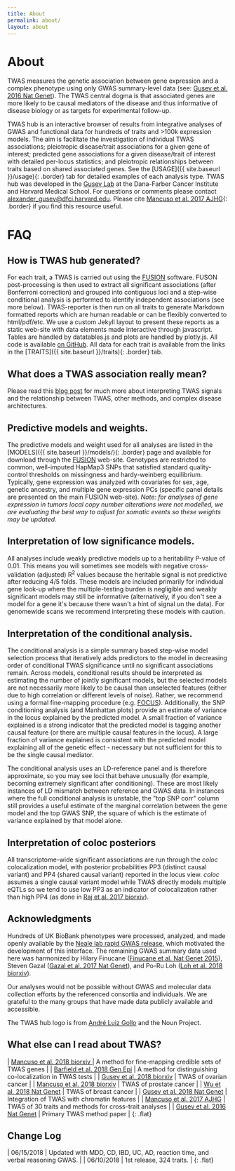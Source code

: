 ```yaml
---
title: About
permalink: about/
layout: about
---
```


# About

TWAS measures the genetic association between gene expression and a complex phenotype using only GWAS summary-level data (see: [Gusev et al. 2016 Nat Genet](https://www.ncbi.nlm.nih.gov/pubmed/26854917)). The TWAS central dogma is that associated genes are more likely to be causal mediators of the disease and thus informative of disease biology or as targets for experimental follow-up. 

TWAS hub is an interactive browser of results from integrative analyses of GWAS and functional data for hundreds of traits and >100k expression models. The aim is facilitate the investigation of individual TWAS associations; pleiotropic disease/trait associations for a given gene of interest; predicted gene associations for a given disease/trait of interest with detailed per-locus statistics; and pleiotropic relationships between traits based on shared associated genes. See the [USAGE]({{ site.baseurl }}/usage){: .border} tab for detailed examples of each analysis type. TWAS hub was developed in the [Gusev Lab](http://gusevlab.org) at the Dana-Farber Cancer Institute and Harvard Medical School. For questions or comments please contact [alexander_gusev@dfci.harvard.edu](mailto:alexander_gusev@dfci.harvard.edu). Please cite [Mancuso et al. 2017 AJHG](https://www.ncbi.nlm.nih.gov/pubmed/28238358){: .border} if you find this resource useful.

# FAQ

## How is TWAS hub generated?

For each trait, a TWAS is carried out using the [FUSION](http://gusevlab.org/projects/fusion/) software. FUSON post-processing is then used to extract all significant associations (after Bonferroni correction) and grouped into contiguous loci and a step-wise conditional analysis is performed to identify independent associations (see more below). TWAS-reporter is then run on all traits to generate Markdown formatted reports which are human readable or can be flexibly converted to html/pdf/etc. We use a custom Jekyll layout to present these reports as a static web-site with data elements made interactive through javascript. Tables are handled by datatables.js and plots are handled by plotly.js. All code is available [on GitHub](https://github.com/gusevlab/TWAS_HUB). All data for each trait is available from the <i class="far fa-file-archive" aria-hidden="true"></i> links in the [TRAITS]({{ site.baseurl }}/traits){: .border} tab.

## What does a TWAS association really mean?

Please read this [blog post](http://sashagusev.github.io/2017-10/twas-vulnerabilities.html) for much more about interpreting TWAS signals and the relationship between TWAS, other methods, and complex disease architectures. 

## Predictive models and weights.

The predictive models and weight used for all analyses are listed in the [MODELS]({{ site.baseurl }}/models/){: .border} page and available for download through the [FUSION](http://gusevlab.org/projects/fusion/) web-site. Genotypes are restricted to common, well-imputed HapMap3 SNPs that satisfied standard quality-control thresholds on missingness and hardy-weinberg equilibrium. Typically, gene expression was analyzed with covariates for sex, age, genetic ancestry, and multiple gene expression PCs (specific panel details are presented on the main FUSION web-site). *Note: for analyses of gene expression in tumors local copy number alterations were not modelled, we are evaluating  the best way to adjust for somatic events so these weights may be updated*.

## Interpretation of low significance models.

All analyses include weakly predictive models up to a heritability P-value of 0.01. This means you will sometimes see models with negative cross-validation (adjusted) R<sup>2</sup> values because the heritable signal is not predictive after reducing 4/5 folds. These models are included primarily for individual gene look-up where the multiple-testing burden is negligible and weakly significant models may still be informative (alternatively, if you don't see a model for a gene it's because there wasn't a hint of signal un the data). For genomewide scans we recommend interpreting these models with caution.

## Interpretation of the conditional analysis.

The conditional analysis is a simple summary based step-wise model selection process that iteratively adds predictors to the model in decreasing order of conditional TWAS significance until no significant associations remain. Across models, conditional results should be interpreted as estimating the number of jointly significant models, but the selected models are not necessarily more likely to be causal than unselected features (either due to high correlation or different levels of noise). Rather, we recommend using a formal fine-mapping procedure (e.g. [FOCUS](https://github.com/bogdanlab/focus)). Additionally, the SNP conditioning analysis (and Manhattan plots) provide an estimate of variance in the locus explained by the predicted model. A small fraction of variance explained is a strong indicator that the predicted model is tagging another causal feature (or there are multiple causal features in the locus). A large fraction of variance explained is consistent with the predicted model explaining all of the genetic effect - necessary but not sufficient for this to be the single causal mediator.

The conditional analysis uses an LD-reference panel and is therefore approximate, so you may see loci that behave unusually (for example, becoming extremely significant after conditioning). These are most likely instances of LD mismatch between reference and GWAS data. In instances where the full conditional analysis is unstable, the "top SNP corr" column still provides a useful estimate of the marginal correlation between the gene model and the top GWAS SNP, the square of which is the estimate of variance explained by that model alone.

## Interpretation of coloc posteriors

All transcriptome-wide significant associations are run through the *coloc* colocalization model, with posterior probabilities PP3 (distinct causal variant) and PP4 (shared causal variant) reported in the locus view. *coloc* assumes a single causal variant model while TWAS directly models multiple eQTLs so we tend to use low PP3 as an indicator of colocalization rather than high PP4 (as done in [Raj et al. 2017 biorxiv](https://www.biorxiv.org/content/early/2017/08/10/174565)).

## Acknowledgments

Hundreds of UK BioBank phenotypes were processed, analyzed, and made openly available by the [Neale lab rapid GWAS release](http://www.nealelab.is/blog/2017/7/19/rapid-gwas-of-thousands-of-phenotypes-for-337000-samples-in-the-uk-biobank), which motivated the development of this interface. The remaining GWAS summary data used here was harmonized by Hilary Finucane ([Finucane et al. Nat Genet 2015](https://www.ncbi.nlm.nih.gov/pubmed/26414678)), Steven Gazal ([Gazal et al. 2017 Nat Genet](https://www.ncbi.nlm.nih.gov/pubmed/28892061)), and Po-Ru Loh ([Loh et al. 2018 biorxiv](https://www.biorxiv.org/content/early/2018/01/04/194944)).

Our analyses would not be possible without GWAS and molecular data collection efforts by the referenced consortia and individuals. We are grateful to the many groups that have made data publicly available and accessible. 

The TWAS hub logo is from [André Luiz Gollo](https://thenounproject.com/andreluizgollo/collection/medical-outlined/?i=843273) and the Noun Project.

## What else can I read about TWAS?

| [Mancuso et al. 2018 biorxiv ](https://doi.org/10.1101/236869) | A method for fine-mapping credible sets of TWAS genes |
| [Barfield et al. 2018 Gen Epi](https://doi.org/10.1101/223263) | A method for distinguishing co-localization in TWAS tests |
| [Gusev et al. 2018 biorxiv](https://doi.org/10.1101/330613) | TWAS of ovarian cancer |
| [Mancuso et al. 2018 biorxiv](https://doi.org/10.1101/345736) | TWAS of prostate cancer |
| [Wu et al. 2018 Nat Genet](https://www.ncbi.nlm.nih.gov/pubmed/29915430) | TWAS of breast cancer |
| [Gusev et al. 2018 Nat Genet](https://www.ncbi.nlm.nih.gov/pubmed/29632383) | Integration of TWAS with chromatin features |
| [Mancuso et al. 2017 AJHG](https://www.ncbi.nlm.nih.gov/pubmed/28238358) | TWAS of 30 traits and methods for cross-trait analyses |
| [Gusev et al. 2016 Nat Genet](https://www.ncbi.nlm.nih.gov/pubmed/26854917) | Primary TWAS method paper |
{: .flat}

## Change Log

| 06/15/2018 | Updated with MDD, CD, IBD, UC, AD, reaction time, and verbal reasoning GWAS. |
| 06/10/2018 | 1st release, 324 traits. |
{: .flat}